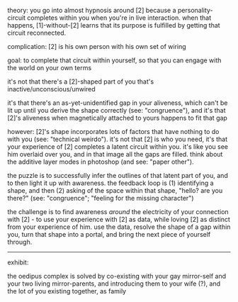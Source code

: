 theory: you go into almost hypnosis around [2] because a personality-circuit completes within you when you're in live interaction. when that happens, [1]-without-[2] learns that its purpose is fulfilled by getting that circuit reconnected.

complication: [2] is his own person with his own set of wiring

goal: to complete that circuit within yourself, so that you can engage with the world on your own terms

it's not that there's a [2]-shaped part of you that's inactive/unconscious/unwired

it's that there's an as-yet-unidentified gap in your aliveness, which can't be lit up until you derive the shape correctly (see: "congruence"), and it's that [2]'s aliveness when magnetically attached to yours happens to fit that gap

however: [2]'s shape incorporates lots of factors that have nothing to do with you (see: "technical weirdo"). it's not that [2] is who you need, it's that your experience of [2] completes a latent circuit within you. it's like you see him overlaid over you, and in that image all the gaps are filled. think about the additive layer modes in photoshop (and see: "paper other").

the puzzle is to successfully infer the outlines of that latent part of you, and to then light it up with awareness. the feedback loop is (1) identifying a shape, and then (2) asking of the space within that shape, "hello? are you there?" (see: "congruence"; "feeling for the missing character")

the challenge is to find awareness *around* the electricity of your connection with [2] - to use your experience with [2] as data, while loving [2] as distinct from your experience of him. use the data, resolve the shape of a gap within you, turn that shape into a portal, and bring the next piece of yourself through.

---

exhibit:

the oedipus complex is solved by co-existing with your gay mirror-self and your two living mirror-parents, and introducing them to your wife (?), and the lot of you existing together, as family
